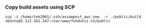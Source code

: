 ### Copy build assets using SCP
`scp -i /home/tek2991/.ssh/assampost_aws_new  -r ./public/build ubuntu@3.111.161.147:/var/www/fundutiz-v2/public`